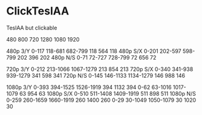 # ClickTeslAA
TeslAA but clickable

480 800
720 1280
1080 1920

480p	3/Y 	0-117 	118-681 	682-799		118 564 118
480p	S/X 	0-201 	202-597 	598-799		202 396 202
480p	N/S 	0-71 	72-727 		728-799		72 656 72


720p	3/Y 	0-212 	213-1066 	1067-1279	213 854 213
720p	S/X 	0-340 	341-938 	939-1279	341 598 341
720p	N/S 	0-145 	146-1133 	1134-1279	146 988 146


1080p	3/Y 	0-393 	394-1525 	1526-1919	394 1132 394
				0-62	63-1016		1017-1079	63 954 63
1080p	S/X 	0-510 	511-1408 	1409-1919	511 898 511
1080p	N/S 	0-259 	260-1659 	1660-1919	260 1400 260
				0-29	30-1049		1050-1079	30 1020 30
